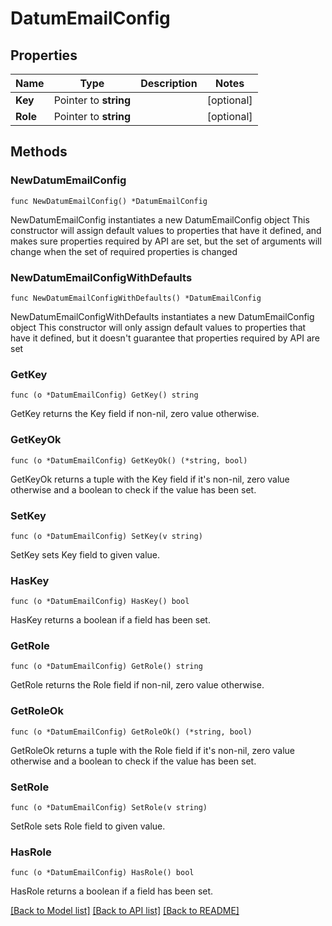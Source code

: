 # DatumEmailConfig

## Properties

Name | Type | Description | Notes
------------ | ------------- | ------------- | -------------
**Key** | Pointer to **string** |  | [optional] 
**Role** | Pointer to **string** |  | [optional] 

## Methods

### NewDatumEmailConfig

`func NewDatumEmailConfig() *DatumEmailConfig`

NewDatumEmailConfig instantiates a new DatumEmailConfig object
This constructor will assign default values to properties that have it defined,
and makes sure properties required by API are set, but the set of arguments
will change when the set of required properties is changed

### NewDatumEmailConfigWithDefaults

`func NewDatumEmailConfigWithDefaults() *DatumEmailConfig`

NewDatumEmailConfigWithDefaults instantiates a new DatumEmailConfig object
This constructor will only assign default values to properties that have it defined,
but it doesn't guarantee that properties required by API are set

### GetKey

`func (o *DatumEmailConfig) GetKey() string`

GetKey returns the Key field if non-nil, zero value otherwise.

### GetKeyOk

`func (o *DatumEmailConfig) GetKeyOk() (*string, bool)`

GetKeyOk returns a tuple with the Key field if it's non-nil, zero value otherwise
and a boolean to check if the value has been set.

### SetKey

`func (o *DatumEmailConfig) SetKey(v string)`

SetKey sets Key field to given value.

### HasKey

`func (o *DatumEmailConfig) HasKey() bool`

HasKey returns a boolean if a field has been set.

### GetRole

`func (o *DatumEmailConfig) GetRole() string`

GetRole returns the Role field if non-nil, zero value otherwise.

### GetRoleOk

`func (o *DatumEmailConfig) GetRoleOk() (*string, bool)`

GetRoleOk returns a tuple with the Role field if it's non-nil, zero value otherwise
and a boolean to check if the value has been set.

### SetRole

`func (o *DatumEmailConfig) SetRole(v string)`

SetRole sets Role field to given value.

### HasRole

`func (o *DatumEmailConfig) HasRole() bool`

HasRole returns a boolean if a field has been set.


[[Back to Model list]](../README.md#documentation-for-models) [[Back to API list]](../README.md#documentation-for-api-endpoints) [[Back to README]](../README.md)


